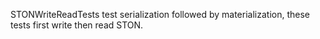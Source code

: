 STONWriteReadTests test serialization followed by materialization, these tests first write then read STON.